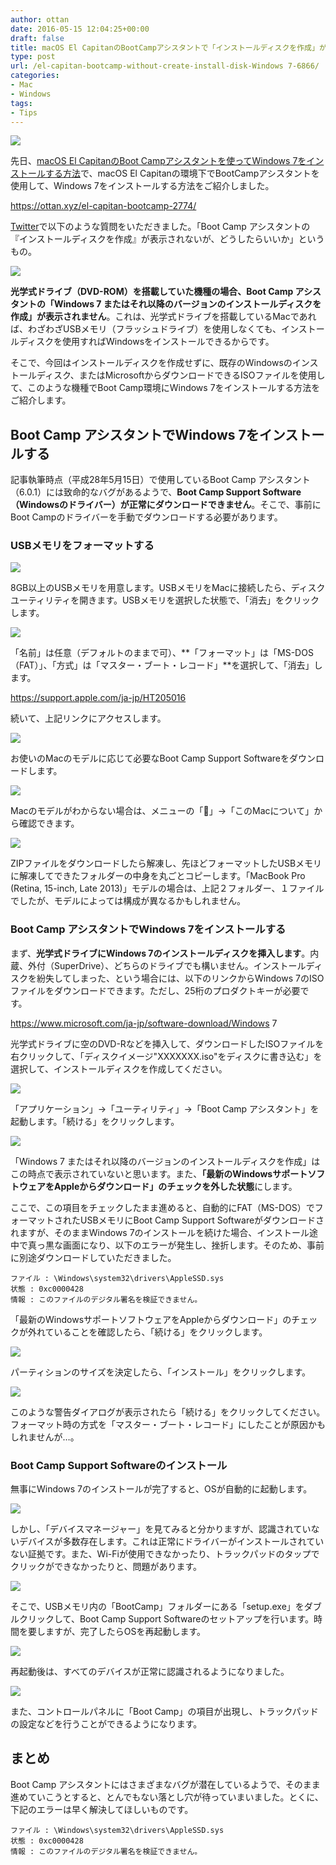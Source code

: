 ```yaml
---
author: ottan
date: 2016-05-15 12:04:25+00:00
draft: false
title: macOS El CapitanのBootCampアシスタントで「インストールディスクを作成」が表示されない場合でも正常にWindows 7をインストールする
type: post
url: /el-capitan-bootcamp-without-create-install-disk-Windows 7-6866/
categories:
- Mac
- Windows
tags:
- Tips
---
```


![](/images/2016/05/160515-57385c12ba164.jpg)






先日、[macOS El CapitanのBoot Campアシスタントを使ってWindows 7をインストールする方法](/el-capitan-bootcamp-2774/)で、macOS El Capitanの環境下でBootCampアシスタントを使用して、Windows 7をインストールする方法をご紹介しました。



https://ottan.xyz/el-capitan-bootcamp-2774/



[Twitter](https://twitter.com/ottanxyz)で以下のような質問をいただきました。「Boot Camp アシスタントの『インストールディスクを作成』が表示されないが、どうしたらいいか」というもの。





![](/images/2016/05/160515-57385c1fcbf32.png)






**光学式ドライブ（DVD-ROM）を搭載していた機種の場合、Boot Camp アシスタントの「Windows 7 またはそれ以降のバージョンのインストールディスクを作成」が表示されません**。これは、光学式ドライブを搭載しているMacであれば、わざわざUSBメモリ（フラッシュドライブ）を使用しなくても、インストールディスクを使用すればWindowsをインストールできるからです。





そこで、今回はインストールディスクを作成せずに、既存のWindowsのインストールディスク、またはMicrosoftからダウンロードできるISOファイルを使用して、このような機種でBoot Camp環境にWindows 7をインストールする方法をご紹介します。





## Boot Camp アシスタントでWindows 7をインストールする





記事執筆時点（平成28年5月15日）で使用しているBoot Camp アシスタント（6.0.1）には致命的なバグがあるようで、**Boot Camp  Support Software（Windowsのドライバー）が正常にダウンロードできません**。そこで、事前にBoot Campのドライバーを手動でダウンロードする必要があります。





### USBメモリをフォーマットする





![](/images/2016/05/160515-57385c2e3d2bf.png)






8GB以上のUSBメモリを用意します。USBメモリをMacに接続したら、ディスクユーティリティを開きます。USBメモリを選択した状態で、「消去」をクリックします。





![](/images/2016/05/160515-57385c3c5d714.png)






「名前」は任意（デフォルトのままで可）、**「フォーマット」は「MS-DOS（FAT）」、「方式」は「マスター・ブート・レコード」**を選択して、「消去」します。



https://support.apple.com/ja-jp/HT205016



続いて、上記リンクにアクセスします。





![](/images/2016/05/160515-57385c4b727c3.png)






お使いのMacのモデルに応じて必要なBoot Camp Support Softwareをダウンロードします。





![](/images/2016/05/160515-57385c81810ee.png)






Macのモデルがわからない場合は、メニューの「」→「このMacについて」から確認できます。





![](/images/2016/05/160515-57385c87e1836.png)






ZIPファイルをダウンロードしたら解凍し、先ほどフォーマットしたUSBメモリに解凍してできたフォルダーの中身を丸ごとコピーします。「MacBook Pro (Retina, 15-inch, Late 2013)」モデルの場合は、上記２フォルダー、１ファイルでしたが、モデルによっては構成が異なるかもしれません。





### Boot Camp アシスタントでWindows 7をインストールする





まず、**光学式ドライブにWindows 7のインストールディスクを挿入します**。内蔵、外付（SuperDrive）、どちらのドライブでも構いません。インストールディスクを紛失してしまった、という場合には、以下のリンクからWindows 7のISOファイルをダウンロードできます。ただし、25桁のプロダクトキーが必要です。



https://www.microsoft.com/ja-jp/software-download/Windows 7



光学式ドライブに空のDVD-Rなどを挿入して、ダウンロードしたISOファイルを右クリックして、「ディスクイメージ"XXXXXXX.iso"をディスクに書き込む」を選択して、インストールディスクを作成してください。





![](/images/2016/05/160515-57385c9a2e5f6.png)






「アプリケーション」→「ユーティリティ」→「Boot Camp アシスタント」を起動します。「続ける」をクリックします。





![](/images/2016/05/160515-57385ca88da10.png)






「Windows 7 またはそれ以降のバージョンのインストールディスクを作成」はこの時点で表示されていないと思います。また、**「最新のWindowsサポートソフトウェアをAppleからダウンロード」のチェックを外した状態**にします。





ここで、この項目をチェックしたまま進めると、自動的にFAT（MS-DOS）でフォーマットされたUSBメモリにBoot Camp Support Softwareがダウンロードされますが、そのままWindows 7のインストールを続けた場合、インストール途中で真っ黒な画面になり、以下のエラーが発生し、挫折します。そのため、事前に別途ダウンロードしていただきました。




    
    ファイル : \Windows\system32\drivers\AppleSSD.sys
    状態 : 0xc0000428
    情報 : このファイルのデジタル署名を検証できません。





「最新のWindowsサポートソフトウェアをAppleからダウンロード」のチェックが外れていることを確認したら、「続ける」をクリックします。





![](/images/2016/05/160515-57385cb7930bf.png)






パーティションのサイズを決定したら、「インストール」をクリックします。





![](/images/2016/05/160515-57385cc5eee37.png)






このような警告ダイアログが表示されたら「続ける」をクリックしてください。フォーマット時の方式を「マスター・ブート・レコード」にしたことが原因かもしれませんが…。





### Boot Camp Support Softwareのインストール





無事にWindows 7のインストールが完了すると、OSが自動的に起動します。





![](/images/2016/05/160515-57385ccd85b09.png)






しかし、「デバイスマネージャー」を見てみると分かりますが、認識されていないデバイスが多数存在します。これは正常にドライバーがインストールされていない証拠です。また、Wi-Fiが使用できなかったり、トラックパッドのタップでクリックができなかったりと、問題があります。





![](/images/2016/05/160515-57385ce6ea1bd.png)






そこで、USBメモリ内の「BootCamp」フォルダーにある「setup.exe」をダブルクリックして、Boot Camp Support Softwareのセットアップを行います。時間を要しますが、完了したらOSを再起動します。





![](/images/2016/05/160515-57385cfc39a90.png)






再起動後は、すべてのデバイスが正常に認識されるようになりました。





![](/images/2016/05/160515-57385d13b11e1.png)






また、コントロールパネルに「Boot Camp」の項目が出現し、トラックパッドの設定などを行うことができるようになります。





## まとめ





Boot Camp アシスタントにはさまざまなバグが潜在しているようで、そのまま進めていこうとすると、とんでもない落とし穴が待っていまいました。とくに、下記のエラーは早く解決してほしいものです。




    
    ファイル : \Windows\system32\drivers\AppleSSD.sys
    状態 : 0xc0000428
    情報 : このファイルのデジタル署名を検証できません。
